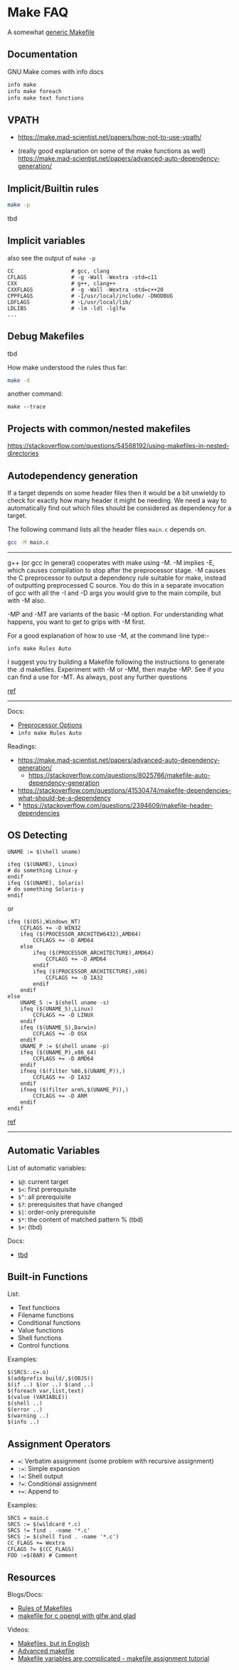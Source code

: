# Make FAQ

A somewhat [generic Makefile](https://gist.github.com/abzrg/115345cf1f3eaeb4caf49ce8b897b76e)

## Documentation

GNU Make comes with info docs

```sh
info make
info make foreach
info make text functions
```

## VPATH

- https://make.mad-scientist.net/papers/how-not-to-use-vpath/

- (really good explanation on some of the make functions as well)
  https://make.mad-scientist.net/papers/advanced-auto-dependency-generation/

## Implicit/Builtin rules

```sh
make -p
```

tbd

## Implicit variables

also see the output of `make -p`

```
CC                  # gcc, clang
CFLAGS              # -g -Wall -Wextra -std=c11
CXX                 # g++, clang++
CXXFLAGS            # -g -Wall -Wextra -std=c++20
CPPFLAGS            # -I/usr/local/include/ -DNODBUG
LDFLAGS             # -L/usr/local/lib/
LDLIBS              # -lm -ldl -lglfw
...
```

## Debug Makefiles

tbd

How make understood the rules thus far:

```sh
make -d
```

another command:

```
make --trace
```

## Projects with common/nested makefiles

https://stackoverflow.com/questions/54568192/using-makefiles-in-nested-directories

## Autodependency generation

If a target depends on some header files then it would be a bit unwieldy to check
for exactly how many header it might be needing. We need a way to automatically
find out which files should be considered as dependency for a target.

The following command lists all the header files `main.c` depends on.

```sh
gcc -M main.c
```

---

g++ (or gcc in general) cooperates with make using -M. -M implies -E, which
causes compilation to stop after the preprocessor stage. -M causes the C
preprocessor to output a dependency rule suitable for make, instead of outputting
preprocessed C source. You do this in a separate invocation of gcc with all the
-I and -D args you would give to the main compile, but with -M also.

-MP and -MT are variants of the basic -M option. For understanding what happens,
you want to get to grips with -M first.



For a good explanation of how to use -M, at the command line type:-

```
info make Rules Auto
```

I suggest you try building a Makefile following the instructions to generate the
.d makefiles. Experiment with -M or -MM, then maybe -MP. See if you can find a
use for -MT. As always, post any further questions

[ref](https://www.experts-exchange.com/questions/22109046/How-to-understand-the-M-MT-MP-options-of-g.html)

---

Docs:

- [Preprocessor Options](https://gcc.gnu.org/onlinedocs/gcc/Preprocessor-Options.html)
- `info make Rules Auto`

Readings:

- https://make.mad-scientist.net/papers/advanced-auto-dependency-generation/
    - https://stackoverflow.com/questions/8025766/makefile-auto-dependency-generation
- https://stackoverflow.com/questions/41530474/makefile-dependencies-what-should-be-a-dependency
- \* https://stackoverflow.com/questions/2394609/makefile-header-dependencies


## OS Detecting

```make
UNAME := $(shell uname)

ifeq ($(UNAME), Linux)
# do something Linux-y
endif
ifeq ($(UNAME), Solaris)
# do something Solaris-y
endif
```

or

```make
ifeq ($(OS),Windows_NT)
    CCFLAGS += -D WIN32
    ifeq ($(PROCESSOR_ARCHITEW6432),AMD64)
        CCFLAGS += -D AMD64
    else
        ifeq ($(PROCESSOR_ARCHITECTURE),AMD64)
            CCFLAGS += -D AMD64
        endif
        ifeq ($(PROCESSOR_ARCHITECTURE),x86)
            CCFLAGS += -D IA32
        endif
    endif
else
    UNAME_S := $(shell uname -s)
    ifeq ($(UNAME_S),Linux)
        CCFLAGS += -D LINUX
    endif
    ifeq ($(UNAME_S),Darwin)
        CCFLAGS += -D OSX
    endif
    UNAME_P := $(shell uname -p)
    ifeq ($(UNAME_P),x86_64)
        CCFLAGS += -D AMD64
    endif
    ifneq ($(filter %86,$(UNAME_P)),)
        CCFLAGS += -D IA32
    endif
    ifneq ($(filter arm%,$(UNAME_P)),)
        CCFLAGS += -D ARM
    endif
endif
```

[ref](https://stackoverflow.com/questions/714100/os-detecting-makefile)

---

## Automatic Variables

List of automatic variables:

- `$@`: current target
- `$<`: first prerequisite
- `$^`: all prerequisite
- `$?`: prerequisites that have changed
- `$|`: order-only prerequisite
- `$*`: the content of matched pattern % (tbd)
- `$+`: (tbd)

Docs:

- [tbd]()

## Built-in Functions

List:

- Text functions
- Filename functions
- Conditional functions
- Value functions
- Shell functions
- Control functions

Examples:

```make
$(SRCS:.c=.o)
$(addprefix build/,$(OBJS))
$(if ..) $(or ..) $(and ..)
$(foreach var,list,text)
$(value (VARIABLE))
$(shell ..)
$(error ..)
$(warning ..)
$(info ..)
```

## Assignment Operators

- `=`: Verbatim assignment (some problem with recursive assignment)
- `:=`: Simple expansion
- `!=`: Shell output
- `?=`: Conditional assignment
- `+=`: Append to

Examples:

```make
SRCS = main.c
SRCS := $(wildcard *.c)
SRCS != find . -name '*.c'
SRCS := $(shell find . -name '*.c')
CC_FLAGS += Wextra
CFLAGS ?= $(CC_FLAGS)
FOO :=$(BAR) # Comment
```



## Resources

Blogs/Docs:

- [Rules of Makefiles](https://make.mad-scientist.net/papers/rules-of-makefiles/)
- [makefile for c opengl with glfw and glad](https://codereview.stackexchange.com/questions/78855/makefile-for-c-opengl-with-glfw-and-glad)

Videos:

- [Makefiles, but in English](https://youtu.be/FfG-QqRK4cY)
- [Advanced makefile](https://www.youtube.com/watch?v=Pect1FUKhvk)
- [Makefile variables are complicated - makefile assignment tutorial](https://www.youtube.com/watch?v=z4uPHjxYyPs)
